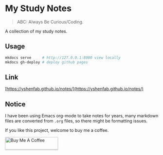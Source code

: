 # My Study Notes

> ABC: Always Be Curious/Coding.

A collection of my study notes.

## Usage

```sh
mkdocs serve     # http://127.0.0.1:8000 view locally
mkdocs gh-deploy # deploy github pages
```

## Link

[https://yshenfab.github.io/notes/](https://yshenfab.github.io/notes/)

## Notice

I have been using Emacs org-mode to take notes for years, many markdown files are
converted from `.org` files, so there might be formatting issues.

If you like this project, welcome to buy me a coffee.

<a href="https://www.buymeacoffee.com/yshenfab" target="_blank"><img src="https://www.buymeacoffee.com/assets/img/custom_images/orange_img.png" alt="Buy Me A Coffee" style="height: 41px !important;width: 174px !important;box-shadow: 0px 3px 2px 0px rgba(190, 190, 190, 0.5) !important;-webkit-box-shadow: 0px 3px 2px 0px rgba(190, 190, 190, 0.5) !important;" ></a>
